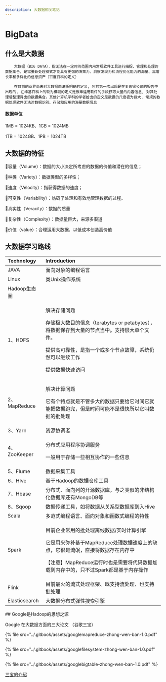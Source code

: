 ```yaml
---
description: 大数据相关笔记
---
```


# BigData

## 什么是大数据

        大数据（BIG DATA），指无法在一定时间范围内用常规软件工具进行捕捉、管理和处理的数据集合，是需要新处理模式才能具有更强的决策力、洞察发现力和流程优化能力的海量、高增长率和多样化的信息资产（百度百科的定义）

        在目前的业界尚未对大数据由清晰明确的定义, 它的第一次出现是在麦肯锡公司的报告中出现的, 在维基百科上的较为模糊的定义是很难运用软件的手段获取大量的内容信息, 对其处理后整理得出的数据集合。其他计算机学科的学者给出的定义是数据的尺度极为巨大, 常规的数据处理软件无法对数据识别、存储和应用的海量数据信息

#### 数据单位

1MB = 1024KB、1GB = 1024MB  

1TB = 1024GB、1PB = 1024TB

## 大数据的特征

容量（Volume）：数据的大小决定所考虑的数据的价值和潜在的信息；

种类（Variety）：数据类型的多样性；

速度（Velocity）：指获得数据的速度； 

可变性（Variability）：妨碍了处理和有效地管理数据的过程。 

真实性（Veracity）：数据的质量

复杂性（Complexity）：数据量巨大，来源多渠道 

价值（value）：合理运用大数据，以低成本创造高价值

## 大数据学习路线

<table>
  <thead>
    <tr>
      <th style="text-align:left">Technology</th>
      <th style="text-align:left">Introduction</th>
    </tr>
  </thead>
  <tbody>
    <tr>
      <td style="text-align:left">JAVA</td>
      <td style="text-align:left">&#x9762;&#x5411;&#x5BF9;&#x8C61;&#x7684;&#x7F16;&#x7A0B;&#x8BED;&#x8A00;</td>
    </tr>
    <tr>
      <td style="text-align:left">Linux</td>
      <td style="text-align:left">&#x7C7B;Unix&#x64CD;&#x4F5C;&#x7CFB;&#x7EDF;</td>
    </tr>
    <tr>
      <td style="text-align:left">Hadoop&#x751F;&#x6001;&#x5708;</td>
      <td style="text-align:left"></td>
    </tr>
    <tr>
      <td style="text-align:left">1&#x3001;HDFS</td>
      <td style="text-align:left">
        <p>&#x89E3;&#x51B3;&#x5B58;&#x50A8;&#x95EE;&#x9898;</p>
        <p>&#x5B58;&#x50A8;&#x6781;&#x5927;&#x6570;&#x76EE;&#x7684;&#x4FE1;&#x606F;&#xFF08;terabytes
          or petabytes&#xFF09;&#xFF0C;&#x5C06;&#x6570;&#x636E;&#x4FDD;&#x5B58;&#x5230;&#x5927;&#x91CF;&#x7684;&#x8282;&#x70B9;&#x5F53;&#x4E2D;&#x3002;&#x652F;&#x6301;&#x5F88;&#x5927;&#x5355;&#x4E2A;&#x6587;&#x4EF6;&#x3002;</p>
        <p>&#x63D0;&#x4F9B;&#x9AD8;&#x53EF;&#x9760;&#x6027;&#xFF0C;&#x662F;&#x6307;&#x4E00;&#x4E2A;&#x6216;&#x591A;&#x4E2A;&#x8282;&#x70B9;&#x6545;&#x969C;&#xFF0C;&#x7CFB;&#x7EDF;&#x4ECD;&#x7136;&#x53EF;&#x4EE5;&#x7EE7;&#x7EED;&#x5DE5;&#x4F5C;</p>
        <p>&#x63D0;&#x4F9B;&#x6570;&#x636E;&#x5FEB;&#x901F;&#x8BBF;&#x95EE;</p>
      </td>
    </tr>
    <tr>
      <td style="text-align:left">2&#x3001;MapReduce</td>
      <td style="text-align:left">
        <p>&#x89E3;&#x51B3;&#x8BA1;&#x7B97;&#x95EE;&#x9898;</p>
        <p>&#x5B83;&#x6709;&#x4E2A;&#x7279;&#x70B9;&#x5C31;&#x662F;&#x4E0D;&#x7BA1;&#x591A;&#x5927;&#x7684;&#x6570;&#x636E;&#x53EA;&#x8981;&#x7ED9;&#x5B83;&#x65F6;&#x95F4;&#x5B83;&#x5C31;&#x80FD;&#x628A;&#x6570;&#x636E;&#x8DD1;&#x5B8C;&#xFF0C;&#x4F46;&#x662F;&#x65F6;&#x95F4;&#x53EF;&#x80FD;&#x4E0D;&#x662F;&#x5F88;&#x5FEB;&#x6240;&#x4EE5;&#x5B83;&#x53EB;&#x6570;&#x636E;&#x7684;&#x6279;&#x5904;&#x7406;</p>
      </td>
    </tr>
    <tr>
      <td style="text-align:left">3&#x3001;Yarn</td>
      <td style="text-align:left">&#x8D44;&#x6E90;&#x534F;&#x8C03;&#x8005;</td>
    </tr>
    <tr>
      <td style="text-align:left">4&#x3001;ZooKeeper</td>
      <td style="text-align:left">
        <p>&#x5206;&#x5E03;&#x5F0F;&#x5E94;&#x7528;&#x7A0B;&#x5E8F;&#x534F;&#x8C03;&#x670D;&#x52A1;</p>
        <p>&#x4E00;&#x822C;&#x7528;&#x4E8E;&#x5B58;&#x50A8;&#x4E00;&#x4E9B;&#x76F8;&#x4E92;&#x534F;&#x4F5C;&#x7684;&#x4E00;&#x4E9B;&#x4FE1;&#x606F;</p>
      </td>
    </tr>
    <tr>
      <td style="text-align:left">5&#x3001;Flume</td>
      <td style="text-align:left">&#x6570;&#x636E;&#x91C7;&#x96C6;&#x5DE5;&#x5177;</td>
    </tr>
    <tr>
      <td style="text-align:left">6&#x3001;HIve</td>
      <td style="text-align:left">&#x57FA;&#x4E8E;Hadoop&#x7684;&#x6570;&#x636E;&#x4ED3;&#x5E93;&#x5DE5;&#x5177;</td>
    </tr>
    <tr>
      <td style="text-align:left">7&#x3001;Hbase</td>
      <td style="text-align:left">&#x5206;&#x5E03;&#x5F0F;&#x3001;&#x9762;&#x5411;&#x5217;&#x7684;&#x5F00;&#x6E90;&#x6570;&#x636E;&#x5E93;&#xFF0C;&#x4E0E;&#x4E4B;&#x7C7B;&#x4F3C;&#x7684;&#x975E;&#x7ED3;&#x6784;&#x5316;&#x6570;&#x636E;&#x5E93;&#x8FD8;&#x6709;MongoDB&#x7B49;</td>
    </tr>
    <tr>
      <td style="text-align:left">8&#x3001;Sqoop</td>
      <td style="text-align:left">&#x6570;&#x636E;&#x4F20;&#x9012;&#x5DE5;&#x5177;&#xFF0C;&#x5982;&#x5C06;&#x6570;&#x636E;&#x4ECE;&#x5173;&#x7CFB;&#x578B;&#x6570;&#x636E;&#x5E93;&#x5230;&#x5165;Hive</td>
    </tr>
    <tr>
      <td style="text-align:left">Scala</td>
      <td style="text-align:left">&#x591A;&#x8303;&#x5F0F;&#x7F16;&#x7A0B;&#x8BED;&#x8A00;&#x3001;&#x9762;&#x5411;&#x5BF9;&#x8C61;&#x548C;&#x51FD;&#x6570;&#x5F0F;&#x7F16;&#x7A0B;&#x7684;&#x7279;&#x6027;</td>
    </tr>
    <tr>
      <td style="text-align:left">Spark</td>
      <td style="text-align:left">
        <p>&#x76EE;&#x524D;&#x4F01;&#x4E1A;&#x5E38;&#x7528;&#x7684;&#x6279;&#x5904;&#x7406;&#x79BB;&#x7EBF;&#x6570;&#x636E;/&#x5B9E;&#x65F6;&#x8BA1;&#x7B97;&#x5F15;&#x64CE;</p>
        <p>&#x5B83;&#x662F;&#x7528;&#x6765;&#x5F25;&#x8865;&#x57FA;&#x4E8E;MapReduce&#x5904;&#x7406;&#x6570;&#x636E;&#x901F;&#x5EA6;&#x4E0A;&#x7684;&#x7F3A;&#x70B9;&#xFF0C;&#x5B83;&#x5F88;&#x662F;&#x6D41;&#x6C13;&#xFF0C;&#x76F4;&#x63A5;&#x5C06;&#x6570;&#x636E;&#x5B58;&#x5728;&#x5185;&#x5B58;&#x4E2D;</p>
        <p>&#x3010;&#x6CE8;&#x610F;&#x3011;MapReduce&#x8FD0;&#x884C;&#x65F6;&#x4E5F;&#x662F;&#x9700;&#x8981;&#x5C06;&#x4EE3;&#x7801;&#x6570;&#x636E;&#x52A0;&#x8F7D;&#x5230;&#x5185;&#x5B58;&#x4E2D;&#x7684;&#xFF0C;&#x53EA;&#x4E0D;&#x8FC7;Spark&#x90FD;&#x662F;&#x57FA;&#x4E8E;&#x5185;&#x5B58;&#x64CD;&#x4F5C;</p>
      </td>
    </tr>
    <tr>
      <td style="text-align:left">Flink</td>
      <td style="text-align:left">&#x76EE;&#x524D;&#x6700;&#x706B;&#x7684;&#x6D41;&#x5F0F;&#x5904;&#x7406;&#x6846;&#x67B6;&#x3001;&#x65E2;&#x652F;&#x6301;&#x6D41;&#x5904;&#x7406;&#x3001;&#x4E5F;&#x652F;&#x6301;&#x6279;&#x5904;&#x7406;</td>
    </tr>
    <tr>
      <td style="text-align:left">Elasticsearch</td>
      <td style="text-align:left">&#x5927;&#x6570;&#x636E;&#x5206;&#x5E03;&#x5F0F;&#x5F39;&#x6027;&#x641C;&#x7D22;&#x5F15;&#x64CE;</td>
    </tr>
  </tbody>
</table>## Google是Hadoop的思想之源

Google 在大数据方面的三大论文 （谷歌三宝）

{% file src="../.gitbook/assets/googlemapreduce-zhong-wen-ban-1.0.pdf" %}

{% file src="../.gitbook/assets/googlefilesystem-zhong-wen-ban-1.0.pdf" %}

{% file src="../.gitbook/assets/googlebigtable-zhong-wen-ban-1.0.pdf" %}

[三宝的介绍](https://www.cnblogs.com/javhu/archive/2013/03/25/cyue_hadoop_google.html)

